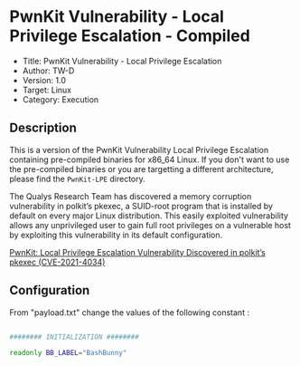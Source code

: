 # PwnKit Vulnerability - Local Privilege Escalation - Compiled

- Title:         PwnKit Vulnerability - Local Privilege Escalation
- Author:        TW-D
- Version:       1.0
- Target:        Linux
- Category:      Execution      

## Description

This is a version of the PwnKit Vulnerability Local Privilege Escalation containing pre-compiled binaries for x86_64 Linux. If you don't want to use the pre-compiled binaries or you are targetting a different architecture, please find the `PwnKit-LPE` directory.

The Qualys Research Team has discovered a memory corruption vulnerability in polkit’s pkexec, a SUID-root program that is installed by default on every major Linux distribution. This easily exploited vulnerability allows any unprivileged user to gain full root privileges on a vulnerable host by exploiting this vulnerability in its default configuration.

[PwnKit: Local Privilege Escalation Vulnerability Discovered in polkit’s pkexec (CVE-2021-4034)](https://blog.qualys.com/vulnerabilities-threat-research/2022/01/25/pwnkit-local-privilege-escalation-vulnerability-discovered-in-polkits-pkexec-cve-2021-4034)

## Configuration

From "payload.txt" change the values of the following constant :
```bash

######## INITIALIZATION ########

readonly BB_LABEL="BashBunny"


```
